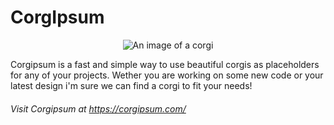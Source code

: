 # CorgIpsum

<p align="center">
  <img src="https://www.corgipsum.com/200" alt="An image of a corgi"/>
</p>

Corgipsum is a fast and simple way to use beautiful corgis as placeholders for any of your projects. Wether you are working on some new code or your latest design i'm sure we can find a corgi to fit your needs!

###### Visit Corgipsum at https://corgipsum.com/

